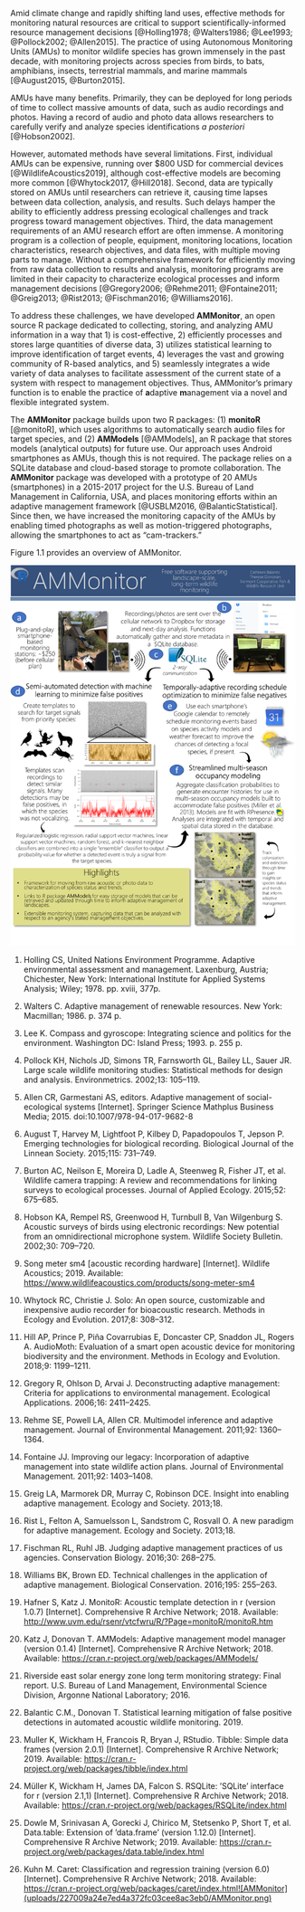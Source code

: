 Amid climate change and rapidly shifting land uses, effective methods for monitoring natural resources are critical to support scientifically-informed resource management decisions [@Holling1978; @Walters1986; @Lee1993; @Pollock2002; @Allen2015]. The practice of using Autonomous Monitoring Units (AMUs) to monitor wildlife species has grown immensely in the past decade, with monitoring projects across species from birds, to bats, amphibians, insects, terrestrial mammals, and marine mammals [@August2015, @Burton2015]. 

AMUs have many benefits. Primarily, they can be deployed for long periods of time to collect massive amounts of data, such as audio recordings and photos. Having a record of audio and photo data allows researchers to carefully verify and analyze species identifications *a posteriori* [@Hobson2002]. 

However, automated methods have several limitations. First, individual AMUs can be expensive, running over $800 USD for commercial devices [@WildlifeAcoustics2019], although cost-effective models are becoming more common [@Whytock2017, @Hill2018]. Second, data are typically stored on AMUs until researchers can retrieve it, causing time lapses between data collection, analysis, and results. Such delays hamper the ability to efficiently address pressing ecological challenges and track progress toward management objectives. Third, the data management requirements of an AMU research effort are often immense. A monitoring program is a collection of people, equipment, monitoring locations, location characteristics, research objectives, and data files, with multiple moving parts to manage. Without a comprehensive framework for efficiently moving from raw data collection to results and analysis, monitoring programs are limited in their capacity to characterize ecological processes and inform management decisions [@Gregory2006; @Rehme2011; @Fontaine2011; @Greig2013; @Rist2013; @Fischman2016; @Williams2016]. 

To address these challenges, we have developed **AMMonitor**, an open source R package dedicated to collecting, storing, and analyzing AMU information in a way that 1) is cost-effective, 2) efficiently processes and stores large quantities of diverse data, 3) utilizes statistical learning to improve identification of target events, 4) leverages the vast and growing community of R-based analytics, and 5) seamlessly integrates a wide variety of data analyses to facilitate assessment of the current state of a system with respect to management objectives. Thus, AMMonitor’s primary function is to enable the practice of **a**daptive **m**anagement via a novel and flexible integrated system. 

The **AMMonitor** package builds upon two R packages: (1) **monitoR** [@monitoR], which uses algorithms to automatically search audio files for target species, and (2) **AMModels** [@AMModels], an R package that stores models (analytical outputs) for future use. Our approach uses Android smartphones as AMUs, though this is not required. The package relies on a SQLite database and cloud-based storage to promote collaboration. The **AMMonitor** package was developed with a prototype of 20 AMUs (smartphones) in a 2015-2017 project for the U.S. Bureau of Land Management in California, USA, and places monitoring efforts within an adaptive management framework [@USBLM2016, @BalanticStatistical]. Since then, we have increased the monitoring capacity of the AMUs by enabling timed photographs as well as motion-triggered photographs, allowing the smartphones to act as “cam-trackers.”

Figure 1.1 provides an overview of AMMonitor. 


![Figure 1.1](uploads/ca9494528a6bb1db16102ede7d8e98b4/AMMonitor.png)


1. Holling CS, United Nations Environment Programme. Adaptive environmental assessment and management. Laxenburg, Austria; Chichester, New York: International Institute for Applied Systems Analysis; Wiley; 1978. pp. xviii, 377p.

2. Walters C. Adaptive management of renewable resources. New York: Macmillan; 1986. p. 374 p.

3. Lee K. Compass and gyroscope: Integrating science and politics for the environment. Washington DC: Island Press; 1993. p. 255 p.

4. Pollock KH, Nichols JD, Simons TR, Farnsworth GL, Bailey LL, Sauer JR. Large scale wildlife monitoring studies: Statistical methods for design and analysis. Environmetrics. 2002;13: 105–119.

5. Allen CR, Garmestani AS, editors. Adaptive management of social-ecological systems [Internet]. Springer Science Mathplus Business Media; 2015. doi:10.1007/978-94-017-9682-8

6. August T, Harvey M, Lightfoot P, Kilbey D, Papadopoulos T, Jepson P. Emerging technologies for biological recording. Biological Journal of the Linnean Society. 2015;115: 731–749.

7. Burton AC, Neilson E, Moreira D, Ladle A, Steenweg R, Fisher JT, et al. Wildlife camera trapping: A review and recommendations for linking surveys to ecological processes. Journal of Applied Ecology. 2015;52: 675–685.

8. Hobson KA, Rempel RS, Greenwood H, Turnbull B, Van Wilgenburg S. Acoustic surveys of birds using electronic recordings: New potential from an omnidirectional microphone system. Wildlife Society Bulletin. 2002;30: 709–720.

9. Song meter sm4 [acoustic recording hardware] [Internet]. Wildlife Acoustics; 2019. Available: https://www.wildlifeacoustics.com/products/song-meter-sm4

10. Whytock RC, Christie J. Solo: An open source, customizable and inexpensive audio recorder for bioacoustic research. Methods in Ecology and Evolution. 2017;8: 308–312.

11. Hill AP, Prince P, Piña Covarrubias E, Doncaster CP, Snaddon JL, Rogers A. AudioMoth: Evaluation of a smart open acoustic device for monitoring biodiversity and the environment. Methods in Ecology and Evolution. 2018;9: 1199–1211.

12. Gregory R, Ohlson D, Arvai J. Deconstructing adaptive management: Criteria for applications to environmental management. Ecological Applications. 2006;16: 2411–2425.

13. Rehme SE, Powell LA, Allen CR. Multimodel inference and adaptive management. Journal of Environmental Management. 2011;92: 1360–1364.

14. Fontaine JJ. Improving our legacy: Incorporation of adaptive management into state wildlife action plans. Journal of Environmental Management. 2011;92: 1403–1408.

15. Greig LA, Marmorek DR, Murray C, Robinson DCE. Insight into enabling adaptive management. Ecology and Society. 2013;18.

16. Rist L, Felton A, Samuelsson L, Sandstrom C, Rosvall O. A new paradigm for adaptive management. Ecology and Society. 2013;18.

17. Fischman RL, Ruhl JB. Judging adaptive management practices of us agencies. Conservation Biology. 2016;30: 268–275.

18. Williams BK, Brown ED. Technical challenges in the application of adaptive management. Biological Conservation. 2016;195: 255–263.

19. Hafner S, Katz J. MonitoR: Acoustic template detection in r (version 1.0.7) [Internet]. Comprehensive R Archive Network; 2018. Available: http://www.uvm.edu/rsenr/vtcfwru/R/?Page=monitoR/monitoR.htm

20. Katz J, Donovan T. AMModels: Adaptive management model manager (version 0.1.4) [Internet]. Comprehensive R Archive Network; 2018. Available: https://cran.r-project.org/web/packages/AMModels/

21. Riverside east solar energy zone long term monitoring strategy: Final report. U.S. Bureau of Land Management, Environmental Science Division, Argonne National Laboratory; 2016.

22. Balantic C.M., Donovan T. Statistical learning mitigation of false positive detections in automated acoustic wildlife monitoring. 2019.

23. Muller K, Wickham H, Francois R, Bryan J, RStudio. Tibble: Simple data frames (version 2.0.1) [Internet]. Comprehensive R Archive Network; 2019. Available: https://cran.r-project.org/web/packages/tibble/index.html

24. Müller K, Wickham H, James DA, Falcon S. RSQLite: ’SQLite’ interface for r (version 2.1,1) [Internet]. Comprehensive R Archive Network; 2018. Available: https://cran.r-project.org/web/packages/RSQLite/index.html

25. Dowle M, Srinivasan A, Gorecki J, Chirico M, Stetsenko P, Short T, et al. Data.table: Extension of ’data.frame’ (version 1.12.0) [Internet]. Comprehensive R Archive Network; 2019. Available: https://cran.r-project.org/web/packages/data.table/index.html

26. Kuhn M. Caret: Classification and regression training (version 6.0) [Internet]. Comprehensive R Archive Network; 2018. Available: https://cran.r-project.org/web/packages/caret/index.html![AMMonitor](uploads/227009a24e7ed4a372fc03cee8ac3eb0/AMMonitor.png)